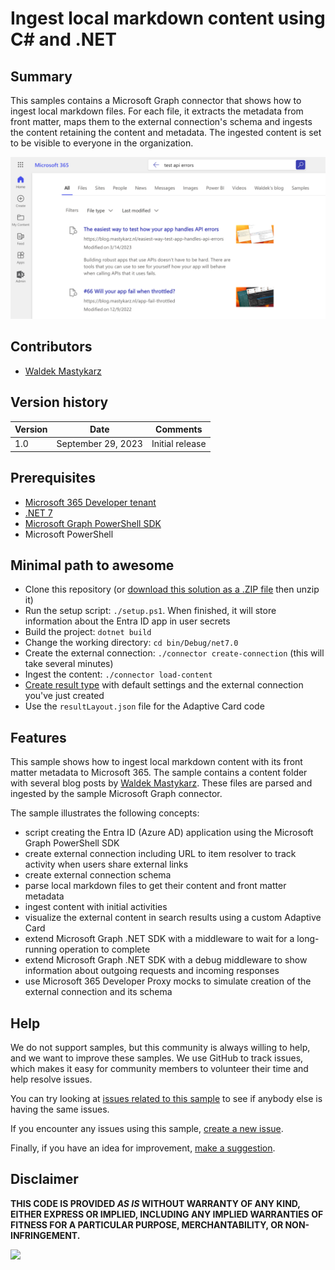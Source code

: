 # Ingest local markdown content using C# and .NET

## Summary

This samples contains a Microsoft Graph connector that shows how to ingest local markdown files. For each file, it extracts the metadata from front matter, maps them to the external connection's schema and ingests the content retaining the content and metadata. The ingested content is set to be visible to everyone in the organization.

![Local markdown files displayed in Microsoft Search search results](assets/screenshot.png)

## Contributors

- [Waldek Mastykarz](https://github.com/waldekmastykarz)

## Version history

Version|Date|Comments
-------|----|--------
1.0|September 29, 2023|Initial release

## Prerequisites

- [Microsoft 365 Developer tenant](https://developer.microsoft.com/microsoft-365/dev-program)
- [.NET 7](https://dotnet.microsoft.com/download/dotnet/7.0)
- [Microsoft Graph PowerShell SDK](https://learn.microsoft.com/powershell/microsoftgraph/installation?view=graph-powershell-1.0)
- Microsoft PowerShell

## Minimal path to awesome

- Clone this repository (or [download this solution as a .ZIP file](https://pnp.github.io/download-partial/?url=https://github.com/pnp/graph-connectors-samples/tree/main/samples/dotnet-csharp-markdown) then unzip it)
- Run the setup script: `./setup.ps1`. When finished, it will store information about the Entra ID app in user secrets
- Build the project: `dotnet build`
- Change the working directory: `cd bin/Debug/net7.0`
- Create the external connection: `./connector create-connection` (this will take several minutes)
- Ingest the content: `./connector load-content`
- [Create result type](https://learn.microsoft.com/microsoftsearch/manage-result-types) with default settings and the external connection you've just created
- Use the `resultLayout.json` file for the Adaptive Card code

## Features

This sample shows how to ingest local markdown content with its front matter metadata to Microsoft 365. The sample contains a content folder with several blog posts by [Waldek Mastykarz](https://blog.mastykarz.nl/). These files are parsed and ingested by the sample Microsoft Graph connector.

The sample illustrates the following concepts:

- script creating the Entra ID (Azure AD) application using the Microsoft Graph PowerShell SDK
- create external connection including URL to item resolver to track activity when users share external links
- create external connection schema
- parse local markdown files to get their content and front matter metadata
- ingest content with initial activities
- visualize the external content in search results using a custom Adaptive Card
- extend Microsoft Graph .NET SDK with a middleware to wait for a long-running operation to complete
- extend Microsoft Graph .NET SDK with a debug middleware to show information about outgoing requests and incoming responses
- use Microsoft 365 Developer Proxy mocks to simulate creation of the external connection and its schema

## Help

We do not support samples, but this community is always willing to help, and we want to improve these samples. We use GitHub to track issues, which makes it easy for  community members to volunteer their time and help resolve issues.

You can try looking at [issues related to this sample](https://github.com/pnp/graph-connectors-samples/issues?q=label%3A%22sample%3A%dotnet-csharp-markdown%22) to see if anybody else is having the same issues.

If you encounter any issues using this sample, [create a new issue](https://github.com/pnp/graph-connectors-samples/issues/new).

Finally, if you have an idea for improvement, [make a suggestion](https://github.com/pnp/graph-connectors-samples/issues/new).

## Disclaimer

**THIS CODE IS PROVIDED *AS IS* WITHOUT WARRANTY OF ANY KIND, EITHER EXPRESS OR IMPLIED, INCLUDING ANY IMPLIED WARRANTIES OF FITNESS FOR A PARTICULAR PURPOSE, MERCHANTABILITY, OR NON-INFRINGEMENT.**

![](https://m365-visitor-stats.azurewebsites.net/graph-connectors-samples/samples/dotnet-csharp-markdown_)
